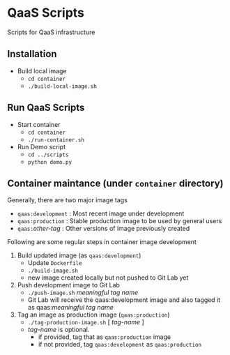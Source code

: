 # QaaS Scripts
Scripts for QaaS infrastructure

## Installation
- Build local image
  - `cd container`
  - `./build-local-image.sh`

## Run QaaS Scripts
- Start container
  - `cd container`
  - `./run-container.sh` 
- Run Demo script
  - `cd ../scripts`
  - `python demo.py`
## Container maintance (under `container` directory)
Generally, there are two major image tags
- `qaas:development` : Most recent image under development
- `qaas:production` : Stable production image to be used by general users
- `qaas:`_other-tag_ : Other versions of image previously created

Following are some regular steps in container image development
1. Build updated image (as `qaas:development`)
   - Update `Dockerfile`
   - `./build-image.sh`
   - new image created locally but not pushed to Git Lab yet
2. Push development image to Git Lab
   - `./push-image.sh` _meaningful tag name_
   - Git Lab will receive the qaas:development image and also tagged it as qaas:_meaningful tag name_
3. Tag an image as production image (`qaas:production`)
   - `./tag-production-image.sh` [ _tag-name_ ]
   - _tag-name_ is optional.
     - if provided, tag that as `qaas:production` image
     - if not provided, tag `qaas:development` as `qaas:production`
